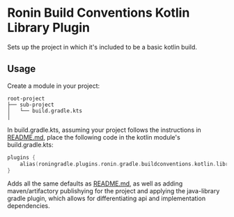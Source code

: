 # Ronin Build Conventions Kotlin Library Plugin

Sets up the project in which it's included to be a basic kotlin build.

## Usage

Create a module in your project:

```
root-project
├── sub-project
│   └── build.gradle.kts
│   
```

In build.gradle.kts, assuming your project follows the instructions in [README.md](../../README.md), place the following code in the kotlin module's build.gradle.kts:

```kotlin
plugins {
    alias(roningradle.plugins.ronin.gradle.buildconventions.kotlin.library)
}
```

Adds all the same defaults as [README.md](../ronin-build-conventions-kotlin/README.md), as well as adding maven/artifactory publishying for the project and applying
the java-library gradle plugin, which allows for differentiating api and implementation dependencies.
